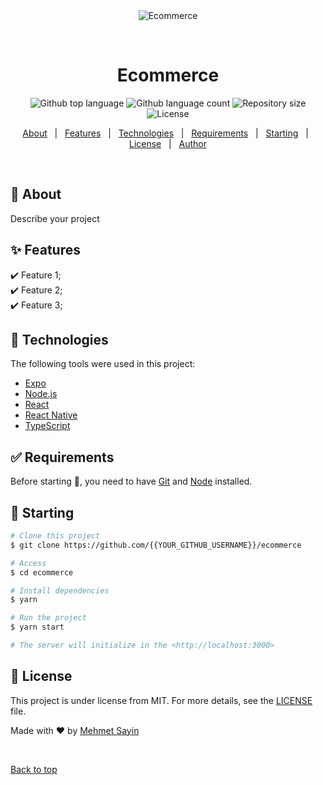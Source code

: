 <div align="center" id="top"> 
  <img src="./.github/app.gif" alt="Ecommerce" />

&#xa0;

  <!-- <a href="https://ecommerce.netlify.app">Demo</a> -->
</div>

<h1 align="center">Ecommerce</h1>

<p align="center">
  <img alt="Github top language" src="https://img.shields.io/github/languages/top/{{YOUR_GITHUB_USERNAME}}/ecommerce?color=56BEB8">

  <img alt="Github language count" src="https://img.shields.io/github/languages/count/{{YOUR_GITHUB_USERNAME}}/ecommerce?color=56BEB8">

  <img alt="Repository size" src="https://img.shields.io/github/repo-size/{{YOUR_GITHUB_USERNAME}}/ecommerce?color=56BEB8">

  <img alt="License" src="https://img.shields.io/github/license/{{YOUR_GITHUB_USERNAME}}/ecommerce?color=56BEB8">

  <!-- <img alt="Github issues" src="https://img.shields.io/github/issues/{{YOUR_GITHUB_USERNAME}}/ecommerce?color=56BEB8" /> -->

  <!-- <img alt="Github forks" src="https://img.shields.io/github/forks/{{YOUR_GITHUB_USERNAME}}/ecommerce?color=56BEB8" /> -->

  <!-- <img alt="Github stars" src="https://img.shields.io/github/stars/{{YOUR_GITHUB_USERNAME}}/ecommerce?color=56BEB8" /> -->
</p>

<!-- Status -->

<!-- <h4 align="center">
	🚧  Ecommerce 🚀 Under construction...  🚧
</h4>

<hr> -->

<p align="center">
  <a href="#dart-about">About</a> &#xa0; | &#xa0; 
  <a href="#sparkles-features">Features</a> &#xa0; | &#xa0;
  <a href="#rocket-technologies">Technologies</a> &#xa0; | &#xa0;
  <a href="#white_check_mark-requirements">Requirements</a> &#xa0; | &#xa0;
  <a href="#checkered_flag-starting">Starting</a> &#xa0; | &#xa0;
  <a href="#memo-license">License</a> &#xa0; | &#xa0;
  <a href="https://github.com/{{YOUR_GITHUB_USERNAME}}" target="_blank">Author</a>
</p>

<br>

## :dart: About

Describe your project

## :sparkles: Features

:heavy_check_mark: Feature 1;\
:heavy_check_mark: Feature 2;\
:heavy_check_mark: Feature 3;

## :rocket: Technologies

The following tools were used in this project:

- [Expo](https://expo.io/)
- [Node.js](https://nodejs.org/en/)
- [React](https://pt-br.reactjs.org/)
- [React Native](https://reactnative.dev/)
- [TypeScript](https://www.typescriptlang.org/)

## :white_check_mark: Requirements

Before starting :checkered_flag:, you need to have [Git](https://git-scm.com) and [Node](https://nodejs.org/en/) installed.

## :checkered_flag: Starting

```bash
# Clone this project
$ git clone https://github.com/{{YOUR_GITHUB_USERNAME}}/ecommerce

# Access
$ cd ecommerce

# Install dependencies
$ yarn

# Run the project
$ yarn start

# The server will initialize in the <http://localhost:3000>
```

## :memo: License

This project is under license from MIT. For more details, see the [LICENSE](LICENSE.md) file.

Made with :heart: by <a href="https://github.com/{{YOUR_GITHUB_USERNAME}}" target="_blank">Mehmet Sayin</a>

&#xa0;

<a href="#top">Back to top</a>
